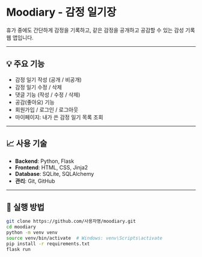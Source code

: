 # Moodiary - 감정 일기장

휴가 중에도 간단하게 감정을 기록하고, 같은 감정을 공개하고 공감할 수 있는 감성 기록 웹 앱입니다.

---

## 💡 주요 기능

- 감정 일기 작성 (공개 / 비공개)
- 감정 일기 수정 / 삭제
- 댓글 기능 (작성 / 수정 / 삭제)
- 공감(좋아요) 기능
- 회원가입 / 로그인 / 로그아웃
- 마이페이지: 내가 쓴 감정 일기 목록 조회

---

## 📈 사용 기술

- **Backend**: Python, Flask  
- **Frontend**: HTML, CSS, Jinja2  
- **Database**: SQLite, SQLAlchemy  
- **관리**: Git, GitHub

---

## 🚀 실행 방법

```bash
git clone https://github.com/사용자명/moodiary.git
cd moodiary
python -m venv venv
source venv/bin/activate  # Windows: venv\Scripts\activate
pip install -r requirements.txt
flask run

